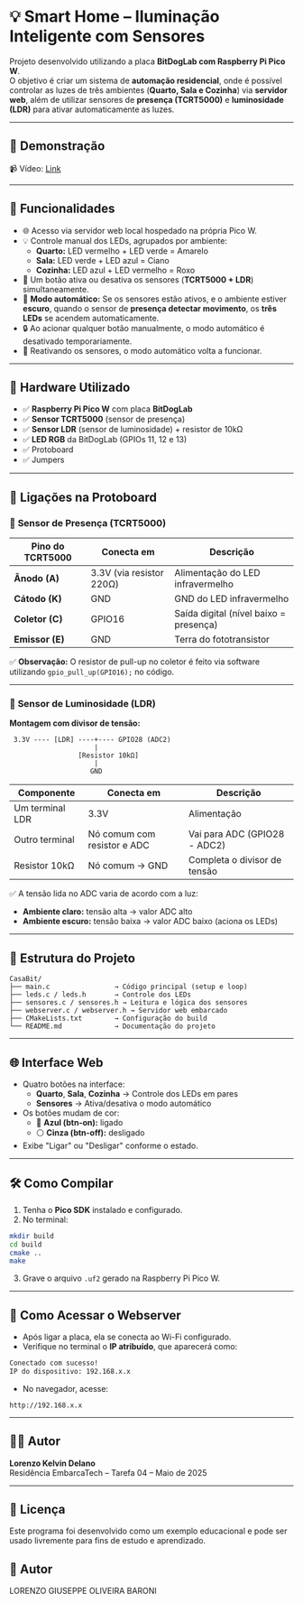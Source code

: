 # 💡 Smart Home – Iluminação Inteligente com Sensores

Projeto desenvolvido utilizando a placa **BitDogLab com Raspberry Pi Pico W**.  
O objetivo é criar um sistema de **automação residencial**, onde é possível controlar as luzes de três ambientes (**Quarto, Sala e Cozinha**) via **servidor web**, além de utilizar sensores de **presença (TCRT5000)** e **luminosidade (LDR)** para ativar automaticamente as luzes.

---

## 📸 Demonstração

📹 Vídeo: [Link](https://www.youtube.com/watch?v=Fof7i5wVtUk&ab_channel=LorenzoBaroni)

---

## 🚀 Funcionalidades

- 🌐 Acesso via servidor web local hospedado na própria Pico W.
- 💡 Controle manual dos LEDs, agrupados por ambiente:
  - **Quarto:** LED vermelho + LED verde = Amarelo
  - **Sala:** LED verde + LED azul = Ciano
  - **Cozinha:** LED azul + LED vermelho = Roxo
- 🔁 Um botão ativa ou desativa os sensores (**TCRT5000 + LDR**) simultaneamente.
- 🤖 **Modo automático:** Se os sensores estão ativos, e o ambiente estiver **escuro**, quando o sensor de **presença detectar movimento**, os **três LEDs** se acendem automaticamente.
- 🔒 Ao acionar qualquer botão manualmente, o modo automático é desativado temporariamente.
- 🔄 Reativando os sensores, o modo automático volta a funcionar.

---

## 🧩 Hardware Utilizado

- ✅ **Raspberry Pi Pico W** com placa **BitDogLab**
- ✅ **Sensor TCRT5000** (sensor de presença)
- ✅ **Sensor LDR** (sensor de luminosidade) + resistor de 10kΩ
- ✅ **LED RGB** da BitDogLab (GPIOs 11, 12 e 13)
- ✅ Protoboard
- ✅ Jumpers

---

## 🔗 Ligações na Protoboard

### 🔸 **Sensor de Presença (TCRT5000)**

| Pino do TCRT5000 | Conecta em                 | Descrição                                |
|------------------|-----------------------------|-------------------------------------------|
| **Ânodo (A)**    | 3.3V (via resistor 220Ω)    | Alimentação do LED infravermelho         |
| **Cátodo (K)**   | GND                         | GND do LED infravermelho                 |
| **Coletor (C)**  | GPIO16                      | Saída digital (nível baixo = presença)   |
| **Emissor (E)**  | GND                         | Terra do fototransistor                  |

✅ **Observação:** O resistor de pull-up no coletor é feito via software utilizando `gpio_pull_up(GPIO16);` no código.

---

### 🔸 **Sensor de Luminosidade (LDR)**

**Montagem com divisor de tensão:**

```
 3.3V ---- [LDR] ----+---- GPIO28 (ADC2)
                     |
                 [Resistor 10kΩ]
                     |
                    GND
```

| Componente       | Conecta em                 | Descrição                                   |
|------------------|-----------------------------|----------------------------------------------|
| Um terminal LDR  | 3.3V                        | Alimentação                                 |
| Outro terminal   | Nó comum com resistor e ADC | Vai para ADC (GPIO28 - ADC2)                |
| Resistor 10kΩ    | Nó comum → GND              | Completa o divisor de tensão                |

✅ A tensão lida no ADC varia de acordo com a luz:  
- **Ambiente claro:** tensão alta → valor ADC alto  
- **Ambiente escuro:** tensão baixa → valor ADC baixo (aciona os LEDs)

---

## 📑 Estrutura do Projeto

```
CasaBit/
├── main.c                → Código principal (setup e loop)
├── leds.c / leds.h       → Controle dos LEDs
├── sensores.c / sensores.h → Leitura e lógica dos sensores
├── webserver.c / webserver.h → Servidor web embarcado
├── CMakeLists.txt        → Configuração do build
└── README.md             → Documentação do projeto
```

---

## 🌐 Interface Web

- Quatro botões na interface:
  - **Quarto**, **Sala**, **Cozinha** → Controle dos LEDs em pares
  - **Sensores** → Ativa/desativa o modo automático
- Os botões mudam de cor:
  - 🔵 **Azul (btn-on):** ligado
  - ⚪ **Cinza (btn-off):** desligado
- Exibe "Ligar" ou "Desligar" conforme o estado.

---

## 🛠️ Como Compilar

1. Tenha o **Pico SDK** instalado e configurado.
2. No terminal:

```bash
mkdir build
cd build
cmake ..
make
```

3. Grave o arquivo `.uf2` gerado na Raspberry Pi Pico W.

---

## 📱 Como Acessar o Webserver

- Após ligar a placa, ela se conecta ao Wi-Fi configurado.
- Verifique no terminal o **IP atribuído**, que aparecerá como:

```bash
Conectado com sucesso!
IP do dispositivo: 192.168.x.x
```

- No navegador, acesse:

```
http://192.168.x.x
```

---

## 👨‍💻 Autor

**Lorenzo Kelvin Delano**  
Residência EmbarcaTech – Tarefa 04 – Maio de 2025

---

## 📝 Licença
Este programa foi desenvolvido como um exemplo educacional e pode ser usado livremente para fins de estudo e aprendizado.

## 📌 Autor
LORENZO GIUSEPPE OLIVEIRA BARONI
